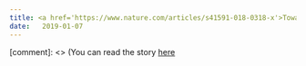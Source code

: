 ```yaml
---
title: <a href='https://www.nature.com/articles/s41591-018-0318-x'>Toward a clearer picture of health -- Nature Medicine </a>
date:   2019-01-07
---
```


[comment]: <> (You can read the story [here](https://www.nature.com/articles/s41591-018-0318-x)




 
